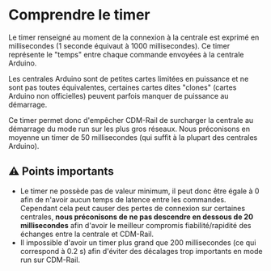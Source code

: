 # Comprendre le timer

Le timer renseigné au moment de la connexion à la centrale est exprimé en millisecondes (1 seconde équivaut à 1000 millisecondes). Ce timer représente le "temps" entre chaque commande envoyées à la centrale Arduino.

Les centrales Arduino sont de petites cartes limitées en puissance et ne sont pas toutes équivalentes, certaines cartes dites "clones" (cartes Arduino non officielles) peuvent parfois manquer de puissance au démarrage.

Ce timer permet donc d'empêcher CDM-Rail de surcharger la centrale au démarrage du mode run sur les plus gros réseaux. Nous préconisons en moyenne un timer de 50 millisecondes (qui suffit à la plupart des centrales Arduino).

## :warning: Points importants
 - Le timer ne possède pas de valeur minimum, il peut donc être égale à 0 afin de n'avoir aucun temps de latence entre les commandes. Cependant cela peut causer des pertes de connexion sur certaines centrales, **nous préconisons de ne pas descendre en dessous de 20 millisecondes** afin d'avoir le meilleur compromis fiabilité/rapidité des échanges entre la centrale et CDM-Rail.
 - Il impossible d'avoir un timer plus grand que 200 millisecondes (ce qui correspond à 0.2 s) afin d'éviter des décalages trop importants en mode run sur CDM-Rail.
